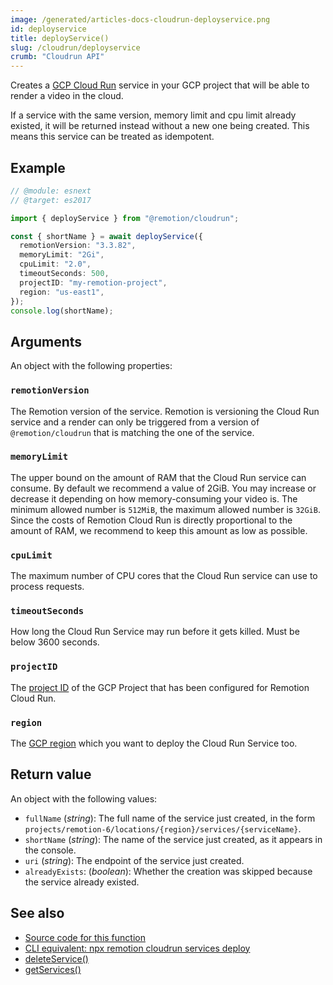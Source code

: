 ```yaml
---
image: /generated/articles-docs-cloudrun-deployservice.png
id: deployservice
title: deployService()
slug: /cloudrun/deployservice
crumb: "Cloudrun API"
---
```


Creates a [GCP Cloud Run](https://cloud.google.com/run) service in your GCP project that will be able to render a video in the cloud.

If a service with the same version, memory limit and cpu limit already existed, it will be returned instead without a new one being created. This means this service can be treated as idempotent.

## Example

```ts twoslash
// @module: esnext
// @target: es2017

import { deployService } from "@remotion/cloudrun";

const { shortName } = await deployService({
  remotionVersion: "3.3.82",
  memoryLimit: "2Gi",
  cpuLimit: "2.0",
  timeoutSeconds: 500,
  projectID: "my-remotion-project",
  region: "us-east1",
});
console.log(shortName);
```

## Arguments

An object with the following properties:

### `remotionVersion`

The Remotion version of the service. Remotion is versioning the Cloud Run service and a render can only be triggered from a version of `@remotion/cloudrun` that is matching the one of the service.

### `memoryLimit`

The upper bound on the amount of RAM that the Cloud Run service can consume. By default we recommend a value of 2GiB. You may increase or decrease it depending on how memory-consuming your video is. The minimum allowed number is `512MiB`, the maximum allowed number is `32GiB`. Since the costs of Remotion Cloud Run is directly proportional to the amount of RAM, we recommend to keep this amount as low as possible.

### `cpuLimit`

The maximum number of CPU cores that the Cloud Run service can use to process requests.

### `timeoutSeconds`

How long the Cloud Run Service may run before it gets killed. Must be below 3600 seconds.

### `projectID`

The [project ID](https://cloud.google.com/resource-manager/docs/creating-managing-projects#:~:text=to%20be%20unique.-,Project%20ID,-%3A%20A%20globally%20unique) of the GCP Project that has been configured for Remotion Cloud Run.

### `region`

The [GCP region](/docs/cloudrun/region-selection) which you want to deploy the Cloud Run Service too.

## Return value

An object with the following values:

- `fullName` (_string_): The full name of the service just created, in the form `projects/remotion-6/locations/{region}/services/{serviceName}`.
- `shortName` (_string_): The name of the service just created, as it appears in the console.
- `uri` (_string_): The endpoint of the service just created.
- `alreadyExists`: (_boolean_): Whether the creation was skipped because the service already existed.

## See also

- [Source code for this function](https://github.com/remotion-dev/remotion/blob/main/packages/cloudrun/src/api/deploy-service.ts)
- [CLI equivalent: npx remotion cloudrun services deploy](/docs/cloudrun/cli/services#deploy)
- [deleteService()](/docs/cloudrun/deleteservice)
- [getServices()](/docs/cloudrun/getservices)
